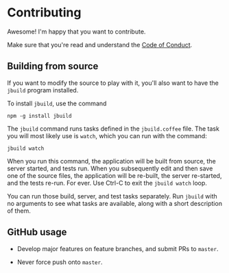 Contributing
================================================================================

Awesome!  I'm happy that you want to contribute.

Make sure that you're read and understand the [Code of Conduct](CODE_OF_CONDUCT.md).


Building from source
--------------------------------------------------------------------------------

If you want to modify the source to play with it, you'll also want to have the
`jbuild` program installed.

To install `jbuild`, use the command

```text
npm -g install jbuild
```

The `jbuild` command runs tasks defined in the `jbuild.coffee` file.  The
task you will most likely use is `watch`, which you can run with the
command:

```text
jbuild watch
```

When you run this command, the application will be built from source, the server
started, and tests run.  When you subsequently edit and then save one of the
source files, the application will be re-built, the server re-started, and the
tests re-run.  For ever.  Use Ctrl-C to exit the `jbuild watch` loop.

You can run those build, server, and test tasks separately.  Run `jbuild`
with no arguments to see what tasks are available, along with a short
description of them.


GitHub usage
--------------------------------------------------------------------------------

* Develop major features on feature branches, and submit PRs to `master`.

* Never force push onto `master`.
